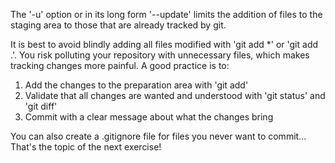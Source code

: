 The '-u' option or in its long form '--update' limits the addition of files to the staging area to those that are already tracked by git. 

It is best to avoid blindly adding all files modified with 'git add *' or 'git add .'. You risk polluting your repository with unnecessary files, which makes tracking changes more painful. A good practice is to: 

1. Add the changes to the preparation area with 'git add' 
2. Validate that all changes are wanted and understood with 'git status' and 'git diff' 
3. Commit with a clear message about what the changes bring 

You can also create a .gitignore file for files you never want to commit... That's the topic of the next exercise!
